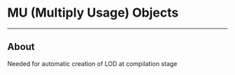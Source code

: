# MU (Multiply Usage) Objects

___

## About

Needed for automatic creation of LOD at compilation stage
